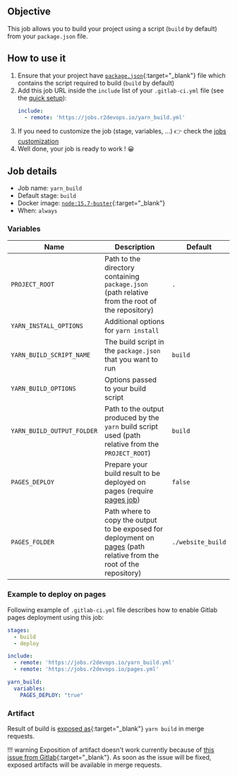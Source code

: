 ## Objective

This job allows you to build your project using a script (`build` by default)
from your `package.json` file.

## How to use it

1. Ensure that your project have
   [`package.json`](https://classic.yarnpkg.com/en/docs/package-json/){:target="_blank"}
   file which contains the script required to build (`build` by default)
1. Add this job URL inside the `include` list of your `.gitlab-ci.yml` file (see the [quick setup](/use-the-hub/#quick-setup)):
    ```yaml
    include:
      - remote: 'https://jobs.r2devops.io/yarn_build.yml'
    ```
1. If you need to customize the job (stage, variables, ...) 👉 check the [jobs
   customization](/use-the-hub/#jobs-customization)
1. Well done, your job is ready to work ! 😀


## Job details

* Job name: `yarn_build`
* Default stage: `build`
* Docker image: [`node:15.7-buster`](https://hub.docker.com/_/node){:target="_blank"}
* When: `always`


### Variables

| Name | Description | Default |
| ---- | ----------- | ------- |
| `PROJECT_ROOT` | Path to the directory containing `package.json` (path relative from the root of the repository) | `.` |
| `YARN_INSTALL_OPTIONS` | Additional options for `yarn install` | ` ` |
| `YARN_BUILD_SCRIPT_NAME` | The build script in the `package.json` that you want to run | `build` |
| `YARN_BUILD_OPTIONS` | Options passed to your build script | ` ` |
| `YARN_BUILD_OUTPUT_FOLDER` | Path to the output produced by the `yarn` build script used (path relative from the `PROJECT_ROOT`) | `build` |
| `PAGES_DEPLOY` | Prepare your build result to be deployed on pages (require [pages job](jobs/deploy/pages/)) | `false` |
| `PAGES_FOLDER` | Path where to copy the output to be exposed for deployment on [pages](jobs/deploy/pages/) (path relative from the root of the repository) | `./website_build` |

### Example to deploy on pages

Following example of `.gitlab-ci.yml` file describes how to enable Gitlab pages
deployment using this job:

```yaml
stages:
  - build
  - deploy

include:
  - remote: 'https://jobs.r2devops.io/yarn_build.yml'
  - remote: 'https://jobs.r2devops.io/pages.yml'

yarn_build:
  variables:
    PAGES_DEPLOY: "true"
```

### Artifact

Result of  build is [exposed
as](https://docs.gitlab.com/ee/ci/yaml/#artifactsexpose_as){:target="_blank"}
`yarn build` in merge requests.


!!! warning
    Exposition of artifact doesn't work currently because of [this issue from
    Gitlab](https://gitlab.com/gitlab-org/gitlab/-/issues/37129){:target="_blank"}. As soon as
    the issue will be fixed, exposed artifacts will be available in merge
    requests.

